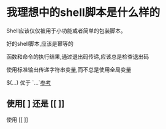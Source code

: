 # 我理想中的shell脚本是什么样的

Shell应该仅仅被用于小功能或者简单的包装脚本。

好的shell脚本,应该是幂等的

函数和命令的执行结果,通过退出码传递,应该总是检查退出码

使用标准输出传递字符串变量,而不总是使用全局变量

$(...) 优于 \`...\`[参考](http://mywiki.wooledge.org/BashFAQ/082)

## 使用\[ \] 还是 \[\[ \]\]
使用 \[\[ \]\]

